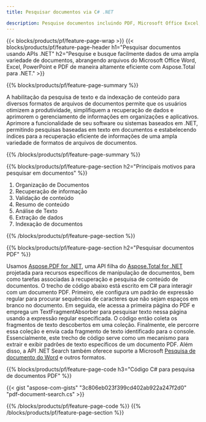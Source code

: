 ```yaml
---
title: Pesquisar documentos via C# .NET 

description: Pesquise documentos incluindo PDF, Microsoft Office Excel, Word, PowerPoint e muito mais através do seu aplicativo .NET. Pesquise documentos online via aplicativo.
---
```


{{< blocks/products/pf/feature-page-wrap >}}
{{< blocks/products/pf/feature-page-header h1="Pesquisar documentos usando APIs .NET" h2="Pesquise e busque facilmente dados de uma ampla variedade de documentos, abrangendo arquivos do Microsoft Office Word, Excel, PowerPoint e PDF de maneira altamente eficiente com Aspose.Total para .NET." >}}

{{% blocks/products/pf/feature-page-summary %}}

A habilitação da pesquisa de texto e da indexação de conteúdo para diversos formatos de arquivos de documentos permite que os usuários otimizem a produtividade, simplifiquem a recuperação de dados e aprimorem o gerenciamento de informações em organizações e aplicativos. Aprimore a funcionalidade de seu software ou sistemas baseados em .NET, permitindo pesquisas baseadas em texto em documentos e estabelecendo índices para a recuperação eficiente de informações de uma ampla variedade de formatos de arquivos de documentos.

{{% /blocks/products/pf/feature-page-summary  %}}

{{% blocks/products/pf/feature-page-section  h2="Principais motivos para pesquisar em documentos" %}}

1. Organização de Documentos
1. Recuperação de informação
1. Validação de conteúdo 
1. Resumo de conteúdo 
1. Análise de Texto
1. Extração de dados 
1. Indexação de documentos 


{{% /blocks/products/pf/feature-page-section %}}

{{% blocks/products/pf/feature-page-section  h2="Pesquisar documentos PDF" %}}

Usamos [Aspose.PDF for .NET](https://products.aspose.com/pdf/net/), uma API filha do [Aspose.Total for .NET](https://products.aspose.com/total/net/) projetada para recursos específicos de manipulação de documentos, bem como tarefas associadas à recuperação e pesquisa de conteúdo de documentos. O trecho de código abaixo está escrito em C# para interagir com um documento PDF. Primeiro, ele configura um padrão de expressão regular para procurar sequências de caracteres que não sejam espaços em branco no documento. Em seguida, ele acessa a primeira página do PDF e emprega um TextFragmentAbsorber para pesquisar texto nessa página usando a expressão regular especificada. O código então coleta os fragmentos de texto descobertos em uma coleção. Finalmente, ele percorre essa coleção e envia cada fragmento de texto identificado para o console. Essencialmente, este trecho de código serve como um mecanismo para extrair e exibir padrões de texto específicos de um documento PDF. Além disso, a API .NET Search também oferece suporte a Microsoft [Pesquisa de documento do Word](https://products.aspose.com/total/net/search/word/) e outros formatos.

{{% blocks/products/pf/feature-page-code h3="Código C# para pesquisa de documentos PDF" %}}

{{< gist "aspose-com-gists" "3c806eb023f399cd402ab922a247f2d0" "pdf-document-search.cs" >}}

{{% /blocks/products/pf/feature-page-code  %}}
{{% /blocks/products/pf/feature-page-section %}}